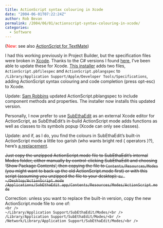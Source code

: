 ```yaml
---
title: ActionScript syntax colouring in Xcode
date: "2004-06-01T07:22:24Z"
author: Rob Bevan
permalink: /2004/06/01/actionscript-syntax-colouring-in-xcode/
categories:
  - Software
---
```

(<span style="color: red;">New:</span> see also [ActionScript for TextMate][1])

I had this working previously in Project Builder, but the specification files were broken in [Xcode][2]. Thanks to the C# versions I found [here][3], I&#8217;ve been able to update these for Xcode. [This installer][4] adds two files, `ActionScript.pbfilespec` and `ActionScript.pblangspec` to `/Library/Application Support/Apple/Developer Tools/Specifications`, adding ActionScript syntax colouring and code completion (press opt-esc) to Xcode.

<div class="update">
  Update: <a href="http://blog.pixelconsumption.com">Sam Robbins</a> updated ActionScript.pblangspec to include component methods and properties. The installer now installs this updated version.
</div>

Personally, I now prefer to use [SubEthaEdit][5] as an external Xcode editor for ActionScript, as SubEthaEdit&#8217;s in-build ActionScript mode adds functions as well as classes to its symbols popup (Xcode can only see classes).

<div class="update">
  Update: and if, as I do, you find the colours in SubEthaEdit&#8217;s built-in ActionScript mode a little too garish (who wants bright red { operators }?), here&#8217;s <a href="http://robbevan.com/blog/wp-content/uploads/actionscript.mode.zip">a replacement</a>.
</div>

<del>Just copy the unzipped ActionScript.mode file to SubEthaEdit&#8217;s internal Modes folder, either manually by control-clicking SubEthaEdit and choosing &#8216;Show Package Contents&#8217;, then copying the file to <code>Contents/Resources/Modes</code> (you might want to back up the old ActionScript.mode first) or with this script (assuming you unzipped the file to your desktop): <code>mv ~/Desktop/ActionScript.mode /Applications/SubEthaEdit.app/Contents/Resources/Modes/ActionScript.mode</code></del>

<div class="correction">
  Correction: unless you want to replace the built-in version, copy the new ActionScript.mode file to one of:<br /> <code>&lt;br />
~/Library/Application Support/SubEthaEdit/Modes/&lt;br />
/Library/Application Support/SubEthaEdit/Modes/&lt;br />
/Network/Library/Application Support/SubEthaEdit/Modes/&lt;br />
</code>
</div>

 [1]: http://robbevan.com/blog/2004/10/09/actionscript-for-textmate/
 [2]: http://www.apple.com/xcode
 [3]: http://www.druware.com/products/xcodetools.html
 [4]: http://robbevan.com/blog/wp-content/uploads/asforxcode.pkg.zip
 [5]: http://www.codingmonkeys.de/subethaedit/
